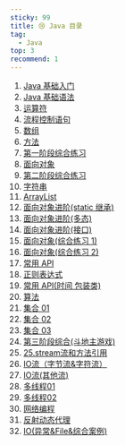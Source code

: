 ```yaml
---
sticky: 99
title: 😢 Java 目录
tag:
  - Java
top: 3
recommend: 1
---
```


1. [Java 基础入门](/Java/1.基础入门.html)
2. [Java 基础语法](/Java/2.Java%E5%9F%BA%E7%A1%80%E8%AF%AD%E6%B3%95.html)
3. [运算符](/Java/3.运算符.html)
4. [流程控制语句](/Java/4.流程控制语句.html)
5. [数组](/Java/5.数组.html)
6. [方法](/Java/6.方法.html)
7. [第一阶段综合练习](/Java/7.第一阶段综合练习.html)
8. [面向对象](/Java/8.面向对象.html)
9. [第二阶段综合练习](/Java/9.%E7%AC%AC%E4%BA%8C%E9%98%B6%E6%AE%B5%E9%9D%A2%E5%90%91%E5%AF%B9%E8%B1%A1%E7%BB%83%E4%B9%A0.html)
10. [字符串](/Java/10.字符串.html)
11. [ArrayList](/Java/11.ArrayList.html)
12. [面向对象进阶(static 继承)](/Java/12.%E9%9D%A2%E5%90%91%E5%AF%B9%E8%B1%A1%E8%BF%9B%E9%98%B6(static%20%E7%BB%A7%E6%89%BF).html)
13. [面向对象进阶(多态)](/Java/13.%E9%9D%A2%E5%90%91%E5%AF%B9%E8%B1%A1%E8%BF%9B%E9%98%B6(%E5%A4%9A%E6%80%81).html)
14. [面向对象进阶(接口)](/Java/14.%E9%9D%A2%E5%90%91%E5%AF%B9%E8%B1%A1%E8%BF%9B%E9%98%B6(%E6%8E%A5%E5%8F%A3).html)
15. [面向对象(综合练习 1)](/Java/15.%E9%9D%A2%E5%90%91%E5%AF%B9%E8%B1%A1(%E7%BB%BC%E5%90%88%E7%BB%83%E4%B9%A0%201).html)
16. [面向对象(综合练习 2)](/Java/16.%E9%9D%A2%E5%90%91%E5%AF%B9%E8%B1%A1(%E7%BB%BC%E5%90%88%E7%BB%83%E4%B9%A0%202).html)
17. [常用 API](/Java/17.%E5%B8%B8%E7%94%A8%20API.html)
18. [正则表达式](/Java/18.%E6%AD%A3%E5%88%99%E8%A1%A8%E8%BE%BE%E5%BC%8F.html)
19. [常用 API(时间 包装类)](/Java/19.%E5%B8%B8%E7%94%A8%20API(%E6%97%B6%E9%97%B4%20%E5%8C%85%E8%A3%85%E7%B1%BB).html)
20. [算法](/Java/20.%E7%AE%97%E6%B3%95.html)
21. [集合 01](/Java/21.%E9%9B%86%E5%90%88%2001.html)
22. [集合 02](/Java/22.%E9%9B%86%E5%90%88%2002.html)
23. [集合 03](/Java/23.%E9%9B%86%E5%90%88%2003.html)
24. [第三阶段综合(斗地主游戏)](/Java/24.%E7%AC%AC%E4%B8%89%E9%98%B6%E6%AE%B5%E7%BB%BC%E5%90%88(%E6%96%97%E5%9C%B0%E4%B8%BB%E6%B8%B8%E6%88%8F).html)
25. [25.stream流和方法引用](/Java/25.stream%E6%B5%81%E5%92%8C%E6%96%B9%E6%B3%95%E5%BC%95%E7%94%A8.html)
26. [IO流（字节流&字符流）](/Java/26.IO%E6%B5%81%EF%BC%88%E5%AD%97%E8%8A%82%E6%B5%81&%E5%AD%97%E7%AC%A6%E6%B5%81%EF%BC%89.html)
27. [IO流(其他流)](/Java/27.IO%E6%B5%81(%E5%85%B6%E4%BB%96%E6%B5%81).html)
28. [多线程01](/Java/28.%E5%A4%9A%E7%BA%BF%E7%A8%8B01.html)
29. [多线程02](/Java/29.%E5%A4%9A%E7%BA%BF%E7%A8%8B02.html)
30. [网络编程](/Java/30.%E7%BD%91%E7%BB%9C%E7%BC%96%E7%A8%8B.html)
31. [反射动态代理](/Java/31.%E5%8F%8D%E5%B0%84%E5%8A%A8%E6%80%81%E4%BB%A3%E7%90%86.html)
32. [IO(异常&File&综合案例)](/Java/32.IO(%E5%BC%82%E5%B8%B8&File&%E7%BB%BC%E5%90%88%E6%A1%88%E4%BE%8B).html)

